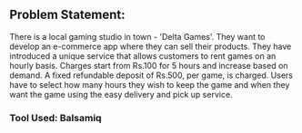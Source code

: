 ## Problem Statement: 

There is a local gaming studio in town - 'Delta Games'. They want to develop an e-commerce app where they can sell their products.
They have introduced a unique service that allows customers to rent games on an hourly basis. Charges start from Rs.100 for 5 hours and increase based on demand. A fixed refundable deposit of Rs.500, per game, is charged. Users have to select how many hours they wish to keep the game and when they want the game using the easy delivery and pick up service.

### Tool Used: Balsamiq

